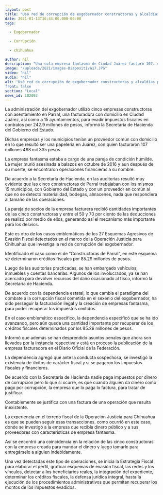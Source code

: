 ```yaml
---
layout: post
title: "Usó red de corrupción de exgobernador constructoras y alcaldías para evadir impuestos"
date: 2021-01-13T16:44:00.000-06:00
tags:
  
  - Exgobernador
  
  - Corrupción
  
  - chihuahua
  
author: nil
description: "Una sola empresa fantasma de Ciudad Juárez facturó 107. 4 millones de pesos, aunque el agresivo esquema de evasión se documentó en contratos por un total de 242. 9 millones"
image: "/uploads/2021/images-Diapositiva17.JPG"
video: "nil"
audio: "nil"
alt: "Usó red de corrupción de exgobernador constructoras y alcaldías para evadir impuestos"
front: false
section: "Local"
news_id: 182092
---
```


La administración del exgobernador utilizó cinco empresas constructoras con asentamiento en Parral, una facturadora con domicilio en Ciudad Juárez, así como a 15 ayuntamientos, para evadir impuestos fiscales en contratos por 242.9 millones de pesos, informó la Secretaría de Hacienda del Gobierno del Estado.

Dichas empresas y los municipios tenían un proveedor común con domicilio en lo que resultó ser una papelería en Juárez, con quien facturaron 107 millones 488 mil 335 pesos.

La empresa fantasma estaba a cargo de una pareja de condición humilde. La mujer murió asesinada a balazos en octubre de 2016 y aun después de su muerte, se encontraron operaciones financieras a su nombre.

De acuerdo a la Secretaría de Hacienda, en las auditorías resultó muy evidente que las cinco constructoras de Parral trabajaban con los mismos 15 municipios, con Gobierno del Estado y con un proveedor en común al que no se detectó materialidad, bodegas, almacenes, nada que respondiera al tamaño de las operaciones.

La pareja de socios de la empresa facturera recibió cantidades importantes de las cinco constructoras y entre el 50 y 70 por ciento de las deducciones se realizó por medio de ellos, generando así el mecanismo más importante para los desvíos.

Este es otro de los casos emblemáticos de los 27 Esquemas Agresivos de Evasión Fiscal detectados en el marco de la Operación Justicia para Chihuahua que investiga la red de corrupción del exgobernador.

Identificado el caso como el de “Constructoras de Parral”, en este esquema se determinaron créditos fiscales por 85.29 millones de pesos.

Luego de las auditorías practicadas, se han embargado vehículos, inmuebles y cuentas bancarias. Algunos de los involucrados, ya se han acercado para devolver recursos del daño ocasionado al fisco, informó la Secretaría de Hacienda.

De acuerdo con la dependencia estatal, lo que cambia el paradigma del combate a la corrupción fiscal cometida en el sexenio del exgobernador, ha sido perseguir la facturación ilegal y la creación de empresas fantasma, para poder recuperar los impuestos omitidos.

En el caso emblemático específico, la dependencia especificó que se ha ido avanzando, pero aún queda una cantidad importante por recuperar de los créditos fiscales determinados por los 85.29 millones de pesos.

Informó que además se han desprendido asuntos penales que ahora son llevados por la instancia respectiva y está en proceso la publicación de la empresa facturadora en el Diario Oficial de la Federación.

La dependencia agregó que ante la conducta sospechosa, se investigó la existencia de ilícitos de carácter fiscal y si se pagaron los impuestos fiscales y financieros.

De acuerdo con la Secretaría de Hacienda nadie paga impuestos por dinero de corrupción pero lo que sí ocurre, es que cuando alguien da dinero como pago por corrupción, la empresa que lo paga lo factura, para tratar de justificar.

Contablemente se justifica con una factura de una operación que resulta inexistente.

La experiencia en el terreno fiscal de la Operación Justicia para Chihuahua es que se pueden seguir esas transacciones, como ocurrió en este caso, donde se investigó a la empresa que recibía dinero público y a sus proveedores con características de empresa fantasma.

Así se encontró una coincidencia en la relación de las cinco constructoras con la empresa creada para mandar el dinero y luego tomarlo para entregárselo a alguien indebidamente.

Una vez detectadas este tipo de operaciones, se inicia la Estrategia Fiscal para elaborar el perfil, graficar esquemas de evasión fiscal, las redes y los vínculos, detectar a los beneficiarios reales, la integración del expediente, determinar los créditos fiscales, la defensa jurídica integral, hasta la ejecución de los procedimientos administrativos que permitan recuperar los montos de los impuestos evadidos.